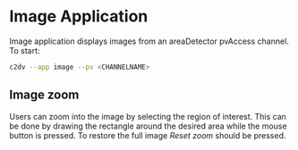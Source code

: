 # Image Application
Image application displays images from an areaDetector pvAccess channel.  To start:
```bash
c2dv --app image --pv <CHANNELNAME>
```
## Image zoom
Users can zoom into the image by selecting the region of interest. This can be done by drawing the rectangle around the desired area while the mouse button is pressed.
To restore the full image *Reset zoom* should be pressed.
